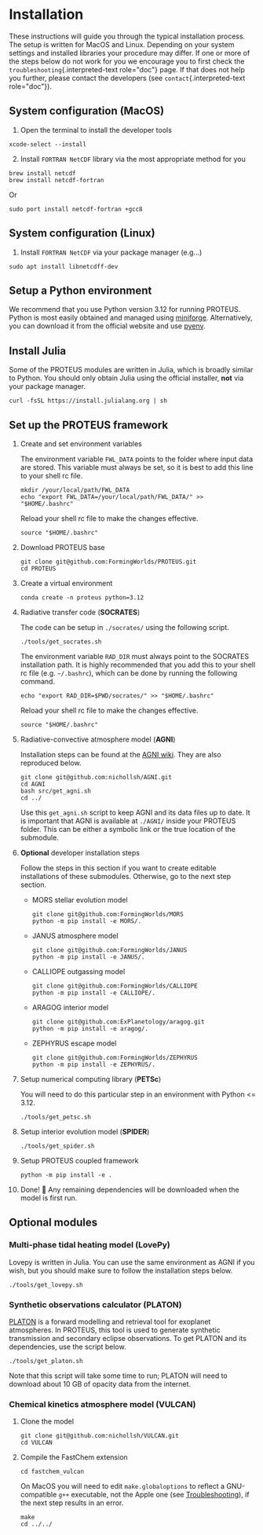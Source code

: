 # Installation

These instructions will guide you through the typical installation
process. The setup is written for MacOS and Linux. Depending on your
system settings and installed libraries your procedure may differ. If
one or more of the steps below do not work for you we encourage you to
first check the `troubleshooting`{.interpreted-text role="doc"} page. If
that does not help you further, please contact the developers (see
`contact`{.interpreted-text role="doc"}).

## System configuration (MacOS)

1.  Open the terminal to install the developer tools

```console
xcode-select --install
```

2.  Install `FORTRAN NetCDF` library via the most appropriate method for
    you

```console
brew install netcdf
brew install netcdf-fortran
```

Or

```console
sudo port install netcdf-fortran +gcc8
```

## System configuration (Linux)

1. Install `FORTRAN NetCDF` via your package manager (e.g\...)

```console
sudo apt install libnetcdff-dev
```

## Setup a Python environment

We recommend that you use Python version 3.12 for running PROTEUS.
Python is most easily obtained and managed using [miniforge](https://github.com/conda-forge/miniforge).
Alternatively, you can download it from the official website and use [pyenv](https://github.com/pyenv/pyenv).

## Install Julia

Some of the PROTEUS modules are written in Julia, which is broadly similar to Python.
You should only obtain Julia using the official installer, **not** via your package manager.

```console
curl -fsSL https://install.julialang.org | sh
```

## Set up the PROTEUS framework

1. Create and set environment variables

    The environment variable `FWL_DATA` points to the folder where input data are stored.
    This variable must always be set, so it is best to add this line to your shell rc file.

    ```console
    mkdir /your/local/path/FWL_DATA
    echo "export FWL_DATA=/your/local/path/FWL_DATA/" >> "$HOME/.bashrc"
    ```

    Reload your shell rc file to make the changes effective.

    ```console
    source "$HOME/.bashrc"
    ```

2. Download PROTEUS base

    ```console
    git clone git@github.com:FormingWorlds/PROTEUS.git
    cd PROTEUS
    ```

3. Create a virtual environment

    ```console
    conda create -n proteus python=3.12
    ```

4. Radiative transfer code (**SOCRATES**)

    The code can be setup in `./socrates/` using the following script.

    ```console
    ./tools/get_socrates.sh
    ```

    The environment variable `RAD_DIR` must always point to the SOCRATES installation path.
    It is highly recommended that you add this to your shell rc file (e.g. `~/.bashrc`), which
    can be done by running the following command.

    ```console
    echo "export RAD_DIR=$PWD/socrates/" >> "$HOME/.bashrc"
    ```

    Reload your shell rc file to make the changes effective.

    ```console
    source "$HOME/.bashrc"
    ```

5. Radiative-convective atmosphere model (**AGNI**)

    Installation steps can be found at the [AGNI wiki](https://nichollsh.github.io/AGNI/dev/setup/).
    They are also reproduced below.

    ```console
    git clone git@github.com:nichollsh/AGNI.git
    cd AGNI
    bash src/get_agni.sh
    cd ../
    ```

    Use this `get_agni.sh` script to keep AGNI and its data files up to date. It is
    important that AGNI is available at `./AGNI/` inside your PROTEUS folder. This can be
    either a symbolic link or the true location of the submodule.

6. **Optional** developer installation steps

    Follow the steps in this section if you want to create editable installations of these submodules.
    Otherwise, go to the next step section.

    - MORS stellar evolution model

        ```console
        git clone git@github.com:FormingWorlds/MORS
        python -m pip install -e MORS/.
        ```

    - JANUS atmosphere model

        ```console
        git clone git@github.com:FormingWorlds/JANUS
        python -m pip install -e JANUS/.
        ```

    - CALLIOPE outgassing model

        ```console
        git clone git@github.com:FormingWorlds/CALLIOPE
        python -m pip install -e CALLIOPE/.
        ```

    - ARAGOG interior model

        ```console
        git clone git@github.com:ExPlanetology/aragog.git
        python -m pip install -e aragog/.
        ```

    - ZEPHYRUS escape model

        ```console
        git clone git@github.com:FormingWorlds/ZEPHYRUS
        python -m pip install -e ZEPHYRUS/.
        ```

7. Setup numerical computing library (**PETSc**)

    You will need to do this particular step in an environment with Python <= 3.12.

    ```console
    ./tools/get_petsc.sh
    ```

8. Setup interior evolution model (**SPIDER**)

    ```console
    ./tools/get_spider.sh
    ```

9. Setup PROTEUS coupled framework

    ```console
    python -m pip install -e .
    ```


10. Done! 🚀
    Any remaining dependencies will be downloaded when the model is first run.

## Optional modules


### Multi-phase tidal heating model (**LovePy**)

Lovepy is written in Julia. You can use the same environment as AGNI if you wish, but you
should make sure to follow the installation steps below.

```console
./tools/get_lovepy.sh
```

### Synthetic observations calculator (**PLATON**)

[PLATON](https://platon.readthedocs.io/en/latest/intro.html) is a forward modelling and
retrieval tool for exoplanet atmospheres. In PROTEUS, this tool is used to generate
synthetic transmission and secondary eclipse observations. To get PLATON and its
dependencies, use the script below.

```console
./tools/get_platon.sh
```

Note that this script will take some time to run; PLATON will need to download
about 10 GB of opacity data from the internet.

### Chemical kinetics atmosphere model (**VULCAN**)

1. Clone the model

    ```console
    git clone git@github.com:nichollsh/VULCAN.git
    cd VULCAN
    ```

2. Compile the FastChem extension

    ```console
    cd fastchem_vulcan
    ```

    On MacOS you will need to edit `make.globaloptions` to reflect  a GNU-compatible `g++` executable, not the Apple one (see
     [Troubleshooting](./troubleshooting.md)), if the next step results in an error.

    ```console
    make
    cd ../../
    ```

